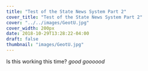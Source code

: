 ```yaml
---
title: "Test of the State News System Part 2"
cover_title: "Test of the State News System Part 2"
cover: "../../images/GeotU.jpg"
cover_width: 200px
date: 2018-10-29T13:28:22-04:00
draft: false
thumbnail: "images/GeotU.jpg"
---
```


Is this working this time?  *good goooood*

